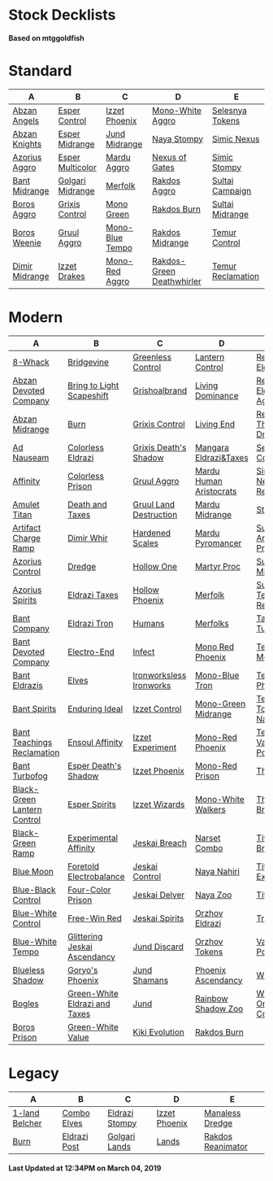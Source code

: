 # Stock Decklists
#### Based on mtggoldfish


# Standard

|                               A                                |                                 B                                  |                                C                                 |                                          D                                           |                                  E                                   |
|----------------------------------------------------------------|--------------------------------------------------------------------|------------------------------------------------------------------|--------------------------------------------------------------------------------------|----------------------------------------------------------------------|
|[Abzan Angels](./mtggoldfish/Standard/decks/Abzan_Angels.md)    |[Esper Control](./mtggoldfish/Standard/decks/Esper_Control.md)      |[Izzet Phoenix](./mtggoldfish/Standard/decks/Izzet_Phoenix.md)    |[Mono-White Aggro](./mtggoldfish/Standard/decks/Mono-White_Aggro.md)                  |[Selesnya Tokens](./mtggoldfish/Standard/decks/Selesnya_Tokens.md)    |
|[Abzan Knights](./mtggoldfish/Standard/decks/Abzan_Knights.md)  |[Esper Midrange](./mtggoldfish/Standard/decks/Esper_Midrange.md)    |[Jund Midrange](./mtggoldfish/Standard/decks/Jund_Midrange.md)    |[Naya Stompy](./mtggoldfish/Standard/decks/Naya_Stompy.md)                            |[Simic Nexus](./mtggoldfish/Standard/decks/Simic_Nexus.md)            |
|[Azorius Aggro](./mtggoldfish/Standard/decks/Azorius_Aggro.md)  |[Esper Multicolor](./mtggoldfish/Standard/decks/Esper_Multicolor.md)|[Mardu Aggro](./mtggoldfish/Standard/decks/Mardu_Aggro.md)        |[Nexus of Gates](./mtggoldfish/Standard/decks/Nexus_of_Gates.md)                      |[Simic Stompy](./mtggoldfish/Standard/decks/Simic_Stompy.md)          |
|[Bant Midrange](./mtggoldfish/Standard/decks/Bant_Midrange.md)  |[Golgari Midrange](./mtggoldfish/Standard/decks/Golgari_Midrange.md)|[Merfolk](./mtggoldfish/Standard/decks/Merfolk.md)                |[Rakdos Aggro](./mtggoldfish/Standard/decks/Rakdos_Aggro.md)                          |[Sultai Campaign](./mtggoldfish/Standard/decks/Sultai_Campaign.md)    |
|[Boros Aggro](./mtggoldfish/Standard/decks/Boros_Aggro.md)      |[Grixis Control](./mtggoldfish/Standard/decks/Grixis_Control.md)    |[Mono Green](./mtggoldfish/Standard/decks/Mono_Green.md)          |[Rakdos Burn](./mtggoldfish/Standard/decks/Rakdos_Burn.md)                            |[Sultai Midrange](./mtggoldfish/Standard/decks/Sultai_Midrange.md)    |
|[Boros Weenie](./mtggoldfish/Standard/decks/Boros_Weenie.md)    |[Gruul Aggro](./mtggoldfish/Standard/decks/Gruul_Aggro.md)          |[Mono-Blue Tempo](./mtggoldfish/Standard/decks/Mono-Blue_Tempo.md)|[Rakdos Midrange](./mtggoldfish/Standard/decks/Rakdos_Midrange.md)                    |[Temur Control](./mtggoldfish/Standard/decks/Temur_Control.md)        |
|[Dimir Midrange](./mtggoldfish/Standard/decks/Dimir_Midrange.md)|[Izzet Drakes](./mtggoldfish/Standard/decks/Izzet_Drakes.md)        |[Mono-Red Aggro](./mtggoldfish/Standard/decks/Mono-Red_Aggro.md)  |[Rakdos-Green Deathwhirler](./mtggoldfish/Standard/decks/Rakdos-Green_Deathwhirler.md)|[Temur Reclamation](./mtggoldfish/Standard/decks/Temur_Reclamation.md)|


# Modern

|                                           A                                            |                                             B                                              |                                       C                                        |                                         D                                          |                                           E                                            |
|----------------------------------------------------------------------------------------|--------------------------------------------------------------------------------------------|--------------------------------------------------------------------------------|------------------------------------------------------------------------------------|----------------------------------------------------------------------------------------|
|[8-Whack](./mtggoldfish/Modern/decks/8-Whack.md)                                        |[Bridgevine](./mtggoldfish/Modern/decks/Bridgevine.md)                                      |[Greenless Control](./mtggoldfish/Modern/decks/Greenless_Control.md)            |[Lantern Control](./mtggoldfish/Modern/decks/Lantern_Control.md)                    |[Red-Green Eldrazi](./mtggoldfish/Modern/decks/Red-Green_Eldrazi.md)                    |
|[Abzan Devoted Company](./mtggoldfish/Modern/decks/Abzan_Devoted_Company.md)            |[Bring to Light Scapeshift](./mtggoldfish/Modern/decks/Bring_to_Light_Scapeshift.md)        |[Grishoalbrand](./mtggoldfish/Modern/decks/Grishoalbrand.md)                    |[Living Dominance](./mtggoldfish/Modern/decks/Living_Dominance.md)                  |[Red-White Eldrazi Aggro](./mtggoldfish/Modern/decks/Red-White_Eldrazi_Aggro.md)        |
|[Abzan Midrange](./mtggoldfish/Modern/decks/Abzan_Midrange.md)                          |[Burn](./mtggoldfish/Modern/decks/Burn.md)                                                  |[Grixis Control](./mtggoldfish/Modern/decks/Grixis_Control.md)                  |[Living End](./mtggoldfish/Modern/decks/Living_End.md)                              |[Red-White Three Drops](./mtggoldfish/Modern/decks/Red-White_Three_Drops.md)            |
|[Ad Nauseam](./mtggoldfish/Modern/decks/Ad_Nauseam.md)                                  |[Colorless Eldrazi](./mtggoldfish/Modern/decks/Colorless_Eldrazi.md)                        |[Grixis Death's Shadow](./mtggoldfish/Modern/decks/Grixis_Death's_Shadow.md)    |[Mangara Eldrazi&amp;Taxes](./mtggoldfish/Modern/decks/Mangara_Eldrazi&amp;Taxes.md)|[Selesnya Company](./mtggoldfish/Modern/decks/Selesnya_Company.md)                      |
|[Affinity](./mtggoldfish/Modern/decks/Affinity.md)                                      |[Colorless Prison](./mtggoldfish/Modern/decks/Colorless_Prison.md)                          |[Gruul Aggro](./mtggoldfish/Modern/decks/Gruul_Aggro.md)                        |[Mardu Human Aristocrats](./mtggoldfish/Modern/decks/Mardu_Human_Aristocrats.md)    |[Simic Nexus Reclamation](./mtggoldfish/Modern/decks/Simic_Nexus_Reclamation.md)        |
|[Amulet Titan](./mtggoldfish/Modern/decks/Amulet_Titan.md)                              |[Death and Taxes](./mtggoldfish/Modern/decks/Death_and_Taxes.md)                            |[Gruul Land Destruction](./mtggoldfish/Modern/decks/Gruul_Land_Destruction.md)  |[Mardu Midrange](./mtggoldfish/Modern/decks/Mardu_Midrange.md)                      |[Storm](./mtggoldfish/Modern/decks/Storm.md)                                            |
|[Artifact Charge Ramp](./mtggoldfish/Modern/decks/Artifact_Charge_Ramp.md)              |[Dimir Whir](./mtggoldfish/Modern/decks/Dimir_Whir.md)                                      |[Hardened Scales](./mtggoldfish/Modern/decks/Hardened_Scales.md)                |[Mardu Pyromancer](./mtggoldfish/Modern/decks/Mardu_Pyromancer.md)                  |[Sultai Artifact Prison](./mtggoldfish/Modern/decks/Sultai_Artifact_Prison.md)          |
|[Azorius Control](./mtggoldfish/Modern/decks/Azorius_Control.md)                        |[Dredge](./mtggoldfish/Modern/decks/Dredge.md)                                              |[Hollow One](./mtggoldfish/Modern/decks/Hollow_One.md)                          |[Martyr Proc](./mtggoldfish/Modern/decks/Martyr_Proc.md)                            |[Sultai Midrange](./mtggoldfish/Modern/decks/Sultai_Midrange.md)                        |
|[Azorius Spirits](./mtggoldfish/Modern/decks/Azorius_Spirits.md)                        |[Eldrazi Taxes](./mtggoldfish/Modern/decks/Eldrazi_Taxes.md)                                |[Hollow Phoenix](./mtggoldfish/Modern/decks/Hollow_Phoenix.md)                  |[Merfolk](./mtggoldfish/Modern/decks/Merfolk.md)                                    |[Sultai Teaching Reclamation](./mtggoldfish/Modern/decks/Sultai_Teaching_Reclamation.md)|
|[Bant Company](./mtggoldfish/Modern/decks/Bant_Company.md)                              |[Eldrazi Tron](./mtggoldfish/Modern/decks/Eldrazi_Tron.md)                                  |[Humans](./mtggoldfish/Modern/decks/Humans.md)                                  |[Merfolks](./mtggoldfish/Modern/decks/Merfolks.md)                                  |[Taking Turns](./mtggoldfish/Modern/decks/Taking_Turns.md)                              |
|[Bant Devoted Company](./mtggoldfish/Modern/decks/Bant_Devoted_Company.md)              |[Electro-End](./mtggoldfish/Modern/decks/Electro-End.md)                                    |[Infect](./mtggoldfish/Modern/decks/Infect.md)                                  |[Mono Red Phoenix](./mtggoldfish/Modern/decks/Mono_Red_Phoenix.md)                  |[Temur Moon](./mtggoldfish/Modern/decks/Temur_Moon.md)                                  |
|[Bant Eldrazis](./mtggoldfish/Modern/decks/Bant_Eldrazis.md)                            |[Elves](./mtggoldfish/Modern/decks/Elves.md)                                                |[Ironworksless Ironworks](./mtggoldfish/Modern/decks/Ironworksless_Ironworks.md)|[Mono-Blue Tron](./mtggoldfish/Modern/decks/Mono-Blue_Tron.md)                      |[Temur Phoenix](./mtggoldfish/Modern/decks/Temur_Phoenix.md)                            |
|[Bant Spirits](./mtggoldfish/Modern/decks/Bant_Spirits.md)                              |[Enduring Ideal](./mtggoldfish/Modern/decks/Enduring_Ideal.md)                              |[Izzet Control](./mtggoldfish/Modern/decks/Izzet_Control.md)                    |[Mono-Green Midrange](./mtggoldfish/Modern/decks/Mono-Green_Midrange.md)            |[Temur Tooth and Nail](./mtggoldfish/Modern/decks/Temur_Tooth_and_Nail.md)              |
|[Bant Teachings Reclamation](./mtggoldfish/Modern/decks/Bant_Teachings_Reclamation.md)  |[Ensoul Affinity](./mtggoldfish/Modern/decks/Ensoul_Affinity.md)                            |[Izzet Experiment](./mtggoldfish/Modern/decks/Izzet_Experiment.md)              |[Mono-Red Phoenix](./mtggoldfish/Modern/decks/Mono-Red_Phoenix.md)                  |[Temur Vannifar Pod](./mtggoldfish/Modern/decks/Temur_Vannifar_Pod.md)                  |
|[Bant Turbofog](./mtggoldfish/Modern/decks/Bant_Turbofog.md)                            |[Esper Death's Shadow](./mtggoldfish/Modern/decks/Esper_Death's_Shadow.md)                  |[Izzet Phoenix](./mtggoldfish/Modern/decks/Izzet_Phoenix.md)                    |[Mono-Red Prison](./mtggoldfish/Modern/decks/Mono-Red_Prison.md)                    |[The Rock](./mtggoldfish/Modern/decks/The_Rock.md)                                      |
|[Black-Green Lantern Control](./mtggoldfish/Modern/decks/Black-Green_Lantern_Control.md)|[Esper Spirits](./mtggoldfish/Modern/decks/Esper_Spirits.md)                                |[Izzet Wizards](./mtggoldfish/Modern/decks/Izzet_Wizards.md)                    |[Mono-White Walkers](./mtggoldfish/Modern/decks/Mono-White_Walkers.md)              |[Through the Breach](./mtggoldfish/Modern/decks/Through_the_Breach.md)                  |
|[Black-Green Ramp](./mtggoldfish/Modern/decks/Black-Green_Ramp.md)                      |[Experimental Affinity](./mtggoldfish/Modern/decks/Experimental_Affinity.md)                |[Jeskai Breach](./mtggoldfish/Modern/decks/Jeskai_Breach.md)                    |[Narset Combo](./mtggoldfish/Modern/decks/Narset_Combo.md)                          |[Titan Breach](./mtggoldfish/Modern/decks/Titan_Breach.md)                              |
|[Blue Moon](./mtggoldfish/Modern/decks/Blue_Moon.md)                                    |[Foretold Electrobalance](./mtggoldfish/Modern/decks/Foretold_Electrobalance.md)            |[Jeskai Control](./mtggoldfish/Modern/decks/Jeskai_Control.md)                  |[Naya Nahiri](./mtggoldfish/Modern/decks/Naya_Nahiri.md)                            |[Titan Experiment](./mtggoldfish/Modern/decks/Titan_Experiment.md)                      |
|[Blue-Black Control](./mtggoldfish/Modern/decks/Blue-Black_Control.md)                  |[Four-Color Prison](./mtggoldfish/Modern/decks/Four-Color_Prison.md)                        |[Jeskai Delver](./mtggoldfish/Modern/decks/Jeskai_Delver.md)                    |[Naya Zoo](./mtggoldfish/Modern/decks/Naya_Zoo.md)                                  |[TitanShift](./mtggoldfish/Modern/decks/TitanShift.md)                                  |
|[Blue-White Control](./mtggoldfish/Modern/decks/Blue-White_Control.md)                  |[Free-Win Red](./mtggoldfish/Modern/decks/Free-Win_Red.md)                                  |[Jeskai Spirits](./mtggoldfish/Modern/decks/Jeskai_Spirits.md)                  |[Orzhov Eldrazi](./mtggoldfish/Modern/decks/Orzhov_Eldrazi.md)                      |[Tron](./mtggoldfish/Modern/decks/Tron.md)                                              |
|[Blue-White Tempo](./mtggoldfish/Modern/decks/Blue-White_Tempo.md)                      |[Glittering Jeskai Ascendancy](./mtggoldfish/Modern/decks/Glittering_Jeskai_Ascendancy.md)  |[Jund Discard](./mtggoldfish/Modern/decks/Jund_Discard.md)                      |[Orzhov Tokens](./mtggoldfish/Modern/decks/Orzhov_Tokens.md)                        |[Vannifar Pod](./mtggoldfish/Modern/decks/Vannifar_Pod.md)                              |
|[Blueless Shadow](./mtggoldfish/Modern/decks/Blueless_Shadow.md)                        |[Goryo's Phoenix](./mtggoldfish/Modern/decks/Goryo's_Phoenix.md)                            |[Jund Shamans](./mtggoldfish/Modern/decks/Jund_Shamans.md)                      |[Phoenix Ascendancy](./mtggoldfish/Modern/decks/Phoenix_Ascendancy.md)              |[WUR](./mtggoldfish/Modern/decks/WUR.md)                                                |
|[Bogles](./mtggoldfish/Modern/decks/Bogles.md)                                          |[Green-White Eldrazi and Taxes](./mtggoldfish/Modern/decks/Green-White_Eldrazi_and_Taxes.md)|[Jund](./mtggoldfish/Modern/decks/Jund.md)                                      |[Rainbow Shadow Zoo](./mtggoldfish/Modern/decks/Rainbow_Shadow_Zoo.md)              |[White-Blue One-ofs Control](./mtggoldfish/Modern/decks/White-Blue_One-ofs_Control.md)  |
|[Boros Prison](./mtggoldfish/Modern/decks/Boros_Prison.md)                              |[Green-White Value](./mtggoldfish/Modern/decks/Green-White_Value.md)                        |[Kiki Evolution](./mtggoldfish/Modern/decks/Kiki_Evolution.md)                  |[Rakdos Burn](./mtggoldfish/Modern/decks/Rakdos_Burn.md)                            |                                                                                        |


# Legacy

|                              A                               |                            B                             |                              C                               |                             D                              |                                 E                                  |
|--------------------------------------------------------------|----------------------------------------------------------|--------------------------------------------------------------|------------------------------------------------------------|--------------------------------------------------------------------|
|[1-land Belcher](./mtggoldfish/Legacy/decks/1-land_Belcher.md)|[Combo Elves](./mtggoldfish/Legacy/decks/Combo_Elves.md)  |[Eldrazi Stompy](./mtggoldfish/Legacy/decks/Eldrazi_Stompy.md)|[Izzet Phoenix](./mtggoldfish/Legacy/decks/Izzet_Phoenix.md)|[Manaless Dredge](./mtggoldfish/Legacy/decks/Manaless_Dredge.md)    |
|[Burn](./mtggoldfish/Legacy/decks/Burn.md)                    |[Eldrazi Post](./mtggoldfish/Legacy/decks/Eldrazi_Post.md)|[Golgari Lands](./mtggoldfish/Legacy/decks/Golgari_Lands.md)  |[Lands](./mtggoldfish/Legacy/decks/Lands.md)                |[Rakdos Reanimator](./mtggoldfish/Legacy/decks/Rakdos_Reanimator.md)|



#### Last Updated at 12:34PM on March 04, 2019